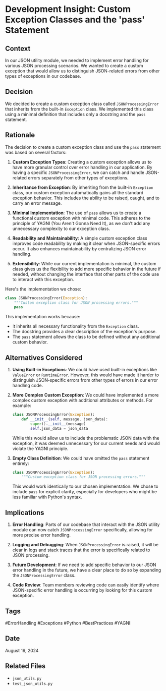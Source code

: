 # Development Insight: Custom Exception Classes and the 'pass' Statement

## Context

In our JSON utility module, we needed to implement error handling for various JSON processing scenarios. We wanted to create a custom exception that would allow us to distinguish JSON-related errors from other types of exceptions in our codebase.

## Decision

We decided to create a custom exception class called `JSONProcessingError` that inherits from the built-in `Exception` class. We implemented this class using a minimal definition that includes only a docstring and the `pass` statement.

## Rationale

The decision to create a custom exception class and use the `pass` statement was based on several factors:

1. **Custom Exception Types**: Creating a custom exception allows us to have more granular control over error handling in our application. By having a specific `JSONProcessingError`, we can catch and handle JSON-related errors separately from other types of exceptions.

2. **Inheritance from Exception**: By inheriting from the built-in `Exception` class, our custom exception automatically gains all the standard exception behavior. This includes the ability to be raised, caught, and to carry an error message.

3. **Minimal Implementation**: The use of `pass` allows us to create a functional custom exception with minimal code. This adheres to the principle of YAGNI (You Aren't Gonna Need It), as we don't add any unnecessary complexity to our exception class.

4. **Readability and Maintainability**: A simple custom exception class improves code readability by making it clear when JSON-specific errors occur. It also enhances maintainability by centralizing JSON error handling.

5. **Extensibility**: While our current implementation is minimal, the custom class gives us the flexibility to add more specific behavior in the future if needed, without changing the interface that other parts of the code use to interact with this exception.

Here's the implementation we chose:

```python
class JSONProcessingError(Exception):
    """Custom exception class for JSON processing errors."""
    pass
```

This implementation works because:

- It inherits all necessary functionality from the `Exception` class.
- The docstring provides a clear description of the exception's purpose.
- The `pass` statement allows the class to be defined without any additional custom behavior.

## Alternatives Considered

1. **Using Built-in Exceptions**: We could have used built-in exceptions like `ValueError` or `RuntimeError`. However, this would have made it harder to distinguish JSON-specific errors from other types of errors in our error handling code.

2. **More Complex Custom Exception**: We could have implemented a more complex custom exception with additional attributes or methods. For example:

   ```python
   class JSONProcessingError(Exception):
       def __init__(self, message, json_data):
           super().__init__(message)
           self.json_data = json_data
   ```

   While this would allow us to include the problematic JSON data with the exception, it was deemed unnecessary for our current needs and would violate the YAGNI principle.

3. **Empty Class Definition**: We could have omitted the `pass` statement entirely:

   ```python
   class JSONProcessingError(Exception):
       """Custom exception class for JSON processing errors."""
   ```

   This would work identically to our chosen implementation. We chose to include `pass` for explicit clarity, especially for developers who might be less familiar with Python's syntax.

## Implications

1. **Error Handling**: Parts of our codebase that interact with the JSON utility module can now catch `JSONProcessingError` specifically, allowing for more precise error handling.

2. **Logging and Debugging**: When `JSONProcessingError` is raised, it will be clear in logs and stack traces that the error is specifically related to JSON processing.

3. **Future Development**: If we need to add specific behavior to our JSON error handling in the future, we have a clear place to do so by expanding the `JSONProcessingError` class.

4. **Code Review**: Team members reviewing code can easily identify where JSON-specific error handling is occurring by looking for this custom exception.

## Tags

#ErrorHandling #Exceptions #Python #BestPractices #YAGNI

## Date

August 19, 2024

## Related Files

- `json_utils.py`
- `test_json_utils.py`